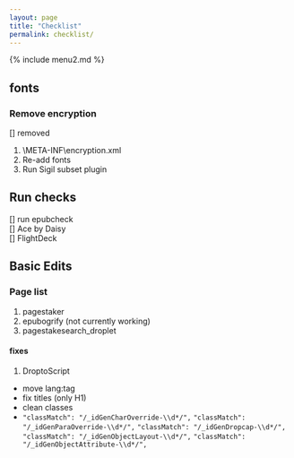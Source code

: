 ```yaml
---
layout: page
title: "Checklist"
permalink: checklist/
---
```


{% include menu2.md %}

## fonts
### Remove encryption
[] removed
1. \META-INF\encryption.xml
2. Re-add fonts
3. Run Sigil subset plugin

## Run checks
[] run epubcheck  
[] Ace by Daisy  
[] FlightDeck  

## Basic Edits

### Page list
1. pagestaker
2. epubogrify (not currently working)
1. pagestakesearch_droplet

#### fixes
1. DroptoScript
 - move lang:tag
 - fix titles (only H1)
 - clean classes
  - `"classMatch": "/_idGenCharOverride-\\d*/",`
	`"classMatch": "/_idGenParaOverride-\\d*/",`
	`"classMatch": "/_idGenDropcap-\\d*/",`
	`"classMatch": "/_idGenObjectLayout-\\d*/",`
	`"classMatch": "/_idGenObjectAttribute-\\d*/",`

##
